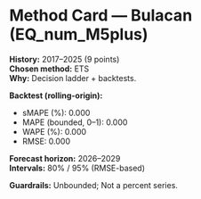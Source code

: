 # Method Card — Bulacan (EQ_num_M5plus)

**History:** 2017–2025 (9 points)  
**Chosen method:** ETS  
**Why:** Decision ladder + backtests.

**Backtest (rolling-origin):**
- sMAPE (%): 0.000
- MAPE (bounded, 0–1): 0.000
- WAPE (%): 0.000
- RMSE: 0.000

**Forecast horizon:** 2026–2029  
**Intervals:** 80% / 95% (RMSE-based)

**Guardrails:** Unbounded; Not a percent series.
